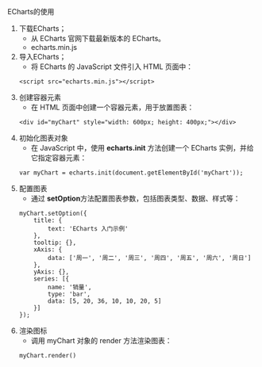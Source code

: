 ECharts的使用
1. 下载ECharts；
    - 从 ECharts 官网下载最新版本的 ECharts。
    - echarts.min.js
2. 导入ECharts；
    - 将 ECharts 的 JavaScript 文件引入 HTML 页面中：
    ```
    <script src="echarts.min.js"></script>
    ```
3. 创建容器元素
    - 在 HTML 页面中创建一个容器元素，用于放置图表：
    ```
    <div id="myChart" style="width: 600px; height: 400px;"></div>
    ```
4. 初始化图表对象
    - 在 JavaScript 中，使用 **echarts.init** 方法创建一个 ECharts 实例，并给它指定容器元素：
    ```
    var myChart = echarts.init(document.getElementById('myChart'));
    ```
5. 配置图表
    - 通过 **setOption**方法配置图表参数，包括图表类型、数据、样式等：
    ```
    myChart.setOption({
        title: {
            text: 'ECharts 入门示例'
        },
        tooltip: {},
        xAxis: {
            data: ['周一', '周二', '周三', '周四', '周五', '周六', '周日']
        },
        yAxis: {},
        series: [{
            name: '销量',
            type: 'bar',
            data: [5, 20, 36, 10, 10, 20, 5]
        }]
    });
    ```
6. 渲染图标
    - 调用 myChart 对象的 render 方法渲染图表：
    ```
    myChart.render()
    ```



